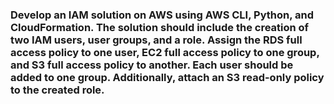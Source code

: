 ### Develop an IAM solution on AWS using AWS CLI, Python, and CloudFormation. The solution should include the creation of two IAM users, user groups, and a role. Assign the RDS full access policy to one user, EC2 full access policy to one group, and S3 full access policy to another. Each user should be added to one group. Additionally, attach an S3 read-only policy to the created role.